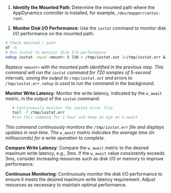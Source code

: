 1. **Identify the Mounted Path**: Determine the mounted path where the AppDynamics controller is installed, for example, `/dev/mapper/centos-root`.
    
2. **Monitor Disk I/O Performance**: 
    Use the `iostat` command to monitor disk I/O performance on the mounted path:

```bash
# Check mounted / path 
df -h  
# Run iostat to monitor disk I/O performance 
nohup iostat -myxd <mount> 5 720 > /tmp/iostat.out 2>/tmp/iostat.err &
```

*Replace `<mount>` with the mounted path identified in the previous step.
This command will run the `iostat` command for 720 samples of 5-second intervals, saving the output to `/tmp/iostat.out` and errors to `/tmp/iostat.err`. 
`nohup` is used to run the command in the background.*

**Monitor Write Latency**: 
Monitor the write latency, indicated by the `w_await` metric, in the output of the `iostat` command:

   
```bash
   # Continuously monitor the iostat error file
   tail -f /tmp/iostat.err
   #run this command for 1 hour and keep an eye on w-await
```

*This command continuously monitors the `/tmp/iostat.err` file and displays updates in real-time. The `w_await` metric indicates the average time (in milliseconds) for a write operation to complete.*

 **Compare Write Latency**: 
 Compare the `w_await` metric to the desired maximum write latency, e.g., 3ms. If the `w_await` value consistently exceeds 3ms, consider increasing resources such as disk I/O or memory to improve performance.

 **Continuous Monitoring**:
  Continuously monitor the disk I/O performance to ensure it meets the desired maximum write latency requirement. Adjust resources as necessary to maintain optimal performance.
